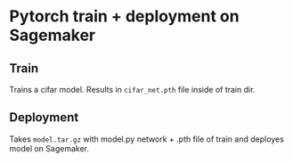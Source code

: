 
# Pytorch train + deployment on Sagemaker

## Train
Trains a cifar model. Results in `cifar_net.pth` file inside of train dir.

## Deployment
Takes `model.tar.gz` with model.py network + .pth file of train and deployes model on Sagemaker.


